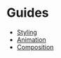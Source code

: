 # Guides

-   [Styling](./styling.md)
-   [Animation](./animation.md)
-   [Composition](./composition.md)
